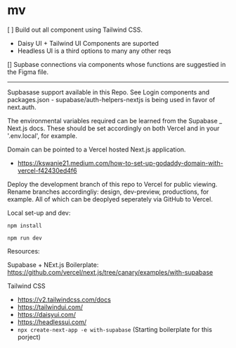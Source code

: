 # mv

[ ] Build out all component using Tailwind CSS.

- Daisy UI + Tailwind UI Components are suported
- Headless UI is a third options to many any other reqs

[] Supbase connections via components whose functions are suggestied in the Figma file.

---

Supbasase support available in this Repo. See Login components and packages.json - supabase/auth-helpers-nextjs is being used in favor of next.auth.

The environmental variables required can be learned from the Supabase \_ Next.js docs. These should be set accordingly on both Vercel and in your '.env.local', for example.

Domain can be pointed to a Vercel hosted Next.js application.

- https://kswanie21.medium.com/how-to-set-up-godaddy-domain-with-vercel-f42430ed4f6

Deploy the development branch of this repo to Vercel for public viewing. Rename branches accordingliy: design, dev-preview, productions, for example. All of which can be deoplyed seperately via GitHub to Vercel.

Local set-up and dev:

`npm install`

`npm run dev`

Resources:

Supabase + NExt.js Boilerplate:
https://github.com/vercel/next.js/tree/canary/examples/with-supabase

Tailwind CSS

- https://v2.tailwindcss.com/docs
- https://tailwindui.com/
- https://daisyui.com/
- https://headlessui.com/
- `npx create-next-app -e with-supabase` (Starting boilerplate for this porject)
